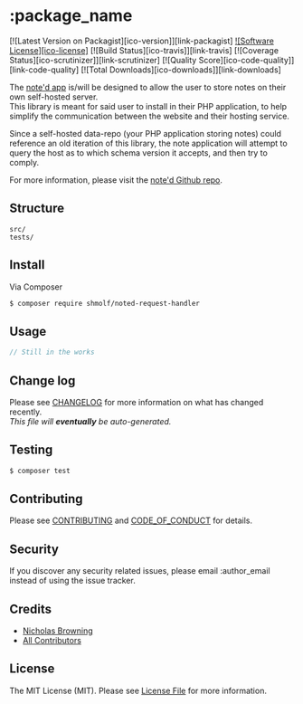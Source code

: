 # :package_name

[![Latest Version on Packagist][ico-version]][link-packagist]
[![Software License][ico-license]](LICENSE.md)
[![Build Status][ico-travis]][link-travis]
[![Coverage Status][ico-scrutinizer]][link-scrutinizer]
[![Quality Score][ico-code-quality]][link-code-quality]
[![Total Downloads][ico-downloads]][link-downloads]

The [note'd app](https://note-d.app) is/will be designed to allow the user to store notes
on their own self-hosted server.  
This library is meant for said user to install in their PHP application, to help simplify
the communication between the website and their hosting service.

Since a self-hosted data-repo (your PHP application storing notes) could reference an old iteration of this library,
the note application will attempt to query the host as to which schema version it accepts, and then try to comply.

For more information, please visit the [note'd Github repo](https://github.com/shmolf/noted).

## Structure

```
src/
tests/
```


## Install

Via Composer

``` bash
$ composer require shmolf/noted-request-handler
```

## Usage

``` php
// Still in the works
```

## Change log

Please see [CHANGELOG](CHANGELOG.md) for more information on what has changed recently.  
_This file will **eventually** be auto-generated._

## Testing

``` bash
$ composer test
```

## Contributing

Please see [CONTRIBUTING](CONTRIBUTING.md) and [CODE_OF_CONDUCT](CODE_OF_CONDUCT.md) for details.

## Security

If you discover any security related issues, please email :author_email instead of using the issue tracker.

## Credits

- [Nicholas Browning][link-author]
- [All Contributors][link-contributors]

## License

The MIT License (MIT). Please see [License File](LICENSE.md) for more information.
<!--
[ico-version]: https://img.shields.io/packagist/v/:vendor/:package_name.svg?style=flat-square
[ico-license]: https://img.shields.io/badge/license-MIT-brightgreen.svg?style=flat-square
[ico-travis]: https://img.shields.io/travis/:vendor/:package_name/master.svg?style=flat-square
[ico-scrutinizer]: https://img.shields.io/scrutinizer/coverage/g/:vendor/:package_name.svg?style=flat-square
[ico-code-quality]: https://img.shields.io/scrutinizer/g/:vendor/:package_name.svg?style=flat-square
[ico-downloads]: https://img.shields.io/packagist/dt/:vendor/:package_name.svg?style=flat-square

[link-packagist]: https://packagist.org/packages/:vendor/:package_name
[link-travis]: https://travis-ci.org/:vendor/:package_name
[link-scrutinizer]: https://scrutinizer-ci.com/g/:vendor/:package_name/code-structure
[link-code-quality]: https://scrutinizer-ci.com/g/:vendor/:package_name
[link-downloads]: https://packagist.org/packages/:vendor/:package_name
-->
[link-author]: https://github.com/shmolf
[link-contributors]: ../../contributors
